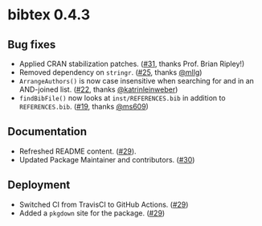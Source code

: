 # bibtex 0.4.3

## Bug fixes

- Applied CRAN stabilization patches. ([#31](https://github.com/ropensci/bibtex/pull/31), thanks Prof. Brian Ripley!)
- Removed dependency on `stringr`. ([#25](https://github.com/ropensci/bibtex/pull/25), thanks [@mllg](https://github.com/mllg))
- `ArrangeAuthors()` is now case insensitive when searching for and in an AND-joined list. ([#22](https://github.com/ropensci/bibtex/pull/22), thanks [@katrinleinweber](https://github.com/katrinleinweber))
- `findBibFile()` now looks at `inst/REFERENCES.bib` in addition to `REFERENCES.bib`.
  ([#19](https://github.com/ropensci/bibtex/pull/19), thanks [@ms609](https://github.com/ms609))

## Documentation

- Refreshed README content. ([#29](https://github.com/ropensci/bibtex/pull/29)).
- Updated Package Maintainer and contributors.
  ([#30](https://github.com/ropensci/bibtex/pull/30))

## Deployment

- Switched CI from TravisCI to GitHub Actions. ([#29](https://github.com/ropensci/bibtex/pull/29))
- Added a `pkgdown` site for the package. ([#29](https://github.com/ropensci/bibtex/pull/29))

